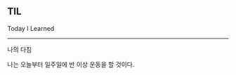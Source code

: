 ## TIL   

Today I Learned   

----------------------------------------------------------------

나의 다짐   

나는 오늘부터 일주일에 반 이상 운동을 할 것이다.